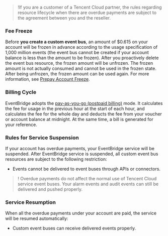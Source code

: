 >!If you are a customer of a Tencent Cloud partner, the rules regarding resource lifecycle when there are overdue payments are subject to the agreement between you and the reseller.

### Fee Freeze
Before **you create a custom event bus**, an amount of $0.615 on your account will be frozen in advance according to the usage specification of 1,000 million events (the event bus cannot be created if your account balance is less than the amount to be frozen). After you proactively delete the event bus resource, the frozen amount will be unfrozen. The frozen amount is not actually consumed and cannot be used in the frozen state. After being unfrozen, the frozen amount can be used again.
For more information, see [Prepay Account Freeze](https://intl.cloud.tencent.com/document/product/555/12039).

### Billing Cycle
EventBridge adopts the [pay-as-you-go (postpaid billing)](https://intl.cloud.tencent.com/document/product/555/30328) mode. It calculates the fee for usage in the previous hour at the start of each hour, and calculates the fee for the whole day and deducts the fee from your voucher or account balance at midnight. At the same time, a bill is generated for your reference.

### Rules for Service Suspension
If your account has overdue payments, your EventBridge service will be suspended. After EventBridge service is suspended, all custom event bus resources are subject to the following restriction:
- Events cannot be delivered to event buses through APIs or connectors.

>! Overdue payments do not affect the normal use of Tencent Cloud service event buses. Your alarm events and audit events can still be delivered and pushed properly.

### Service Resumption
When all the overdue payments under your account are paid, the service will be resumed automatically:
- Custom event buses can receive delivered events properly.

